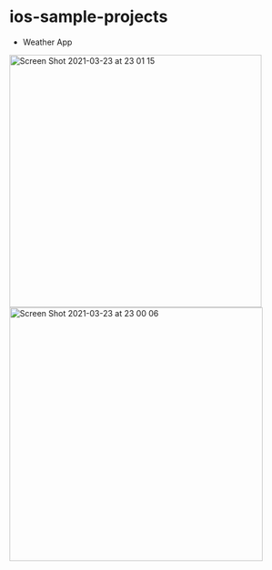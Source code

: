 # ios-sample-projects

- Weather App

<img width="443" alt="Screen Shot 2021-03-23 at 23 01 15" src="https://user-images.githubusercontent.com/34444804/112158699-c2865d00-8c2b-11eb-98fa-b072f1a584f0.png"><img width="445" alt="Screen Shot 2021-03-23 at 23 00 06" src="https://user-images.githubusercontent.com/34444804/112158726-c87c3e00-8c2b-11eb-9d94-a53c6ffbae1b.png">
